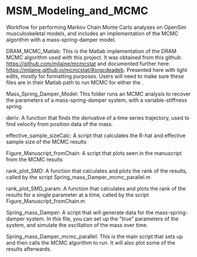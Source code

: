 # MSM_Modeling_and_MCMC
Workflow for performing Markov Chain Monte Carlo analyses on OpenSim musculoskeletal models, and includes an implementation of the MCMC algorithm with a mass-spring-damper model. 

DRAM_MCMC_Matlab: 
This is the Matlab implementation of the DRAM MCMC algorithm used with this project. It was obtained from this github: https://github.com/mjlaine/mcmcstat and documented further here: https://mjlaine.github.io/mcmcstat/#orgcdeadeb. Presented here with light edits, mostly for formatting purposes. Users will need to make sure these files are in their Matlab path to run MCMC for either the . 

Mass_Spring_Damper_Model: 
This folder runs an MCMC analysis to recover the parameters of a mass-spring-damper system, with a variable-stiffness spring. 

deriv: A function that finds the derivative of a time series trajectory, used to find velocity from position data of the mass. 

effective_sample_sizeCalc: A script that calculates the R-hat and effective sample size of the MCMC results 

Figure_Manuscript_fromChain: A script that plots seen in the manuscript from the MCMC results 

rank_plot_SMD: A function that calculates and plots the rank of the results, called by the script Spring_mass_Damper_mcmc_parallel.m

rank_plot_SMD_param: A function that calculates and plots the rank of the results for a single parameter at a time, called by the script Figure_Manuscript_fromChain.m

Spring_mass_Damper: A script that will generate data for the mass-spring-damper system. In this file, you can set up the "true" parameters of the system, and simulate the oscillation of the mass over time. 

Spring_mass_Damper_mcmc_parallel: This is the main script that sets up and then calls the MCMC algorithm to run. It will also plot some of the results afterwards. 
